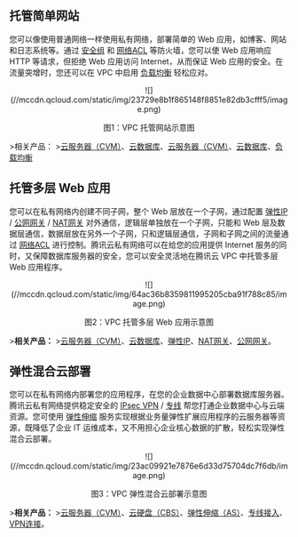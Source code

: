 ##  托管简单网站
您可以像使用普通网络一样使用私有网络，部署简单的 Web 应用，如博客、网站和日志系统等。通过  <a href="https://www.qcloud.com/doc/product/213/500" target="_blank">安全组</a> 和 <a href="https://www.qcloud.com/doc/product/215/5132" target="_blank">网络ACL</a> 等防火墙，您可以使 Web 应用响应 HTTP 等请求，但拒绝 Web 应用访问 Internet，从而保证 Web 应用的安全。在流量突增时，您还可以在 VPC 中启用 <a href="https://www.qcloud.com/doc/product/214/524" target="_blank">负载均衡</a> 轻松应对。
<div style="text-align:center">
![](//mccdn.qcloud.com/static/img/23729e8b1f865148f8851e82db3cfff5/image.png)

</div>
<p style="text-align:center">图1：VPC 托管网站示意图</p>
>相关产品：
><a href="https://www.qcloud.com/doc/product/213/495" target="_blank">云服务器（CVM）</a>、<a href="https://www.qcloud.com/doc/product/236" target="_blank">云数据库</a>、<a href=">相关产品：<a href="https://www.qcloud.com/doc/product/213/495" target="_blank">云服务器（CVM）</a>、<a href="https://www.qcloud.com/doc/product/236" target="_blank">云数据库</a>、<a href="https://www.qcloud.com/doc/product/214/524
" target="_blank">负载均衡</a>

##  托管多层 Web 应用
您可以在私有网络内创建不同子网，整个 Web 层放在一个子网，通过配置 <a href="https://www.qcloud.com/doc/product/213/1941" target="_blank">弹性IP</a> / <a href="https://www.qcloud.com/doc/product/215/4972" target="_blank">公网网关</a> / <a href="https://www.qcloud.com/doc/product/215/4975" target="_blank">NAT网关</a> 对外通信，逻辑层单独放在一个子网，只能和 Web 层及数据层通信，数据层放在另外一个子网，只和逻辑层通信，子网和子网之间的流量通过 <a href="https://www.qcloud.com/doc/product/215/5132" target="_blank">网络ACL</a> 进行控制。腾讯云私有网络可以在给您的应用提供 Internet 服务的同时，又保障数据库服务器的安全，您可以安全灵活地在腾讯云 VPC 中托管多层 Web 应用程序。
<div style="text-align:center">
![](//mccdn.qcloud.com/static/img/64ac36b8359811995205cba91f788c85/image.png)

</div>
<p style="text-align:center">图2：VPC 托管多层 Web 应用示意图</p>
><b>相关产品：</b>
><a href="https://www.qcloud.com/doc/product/213/495" target="_blank">云服务器（CVM）</a>、<a href="https://www.qcloud.com/doc/product/236/3188" target="_blank">云数据库</a>、<a href="https://www.qcloud.com/doc/product/213/1941" target="_blank">弹性IP</a>、<a href="https://www.qcloud.com/doc/product/215/4975" target="_blank">NAT网关</a>、<a href="https://www.qcloud.com/doc/product/215/4972" target="_blank">公网网关</a>。

##  弹性混合云部署
您可以在私有网络内部署您的应用程序，在您的企业数据中心部署数据库服务器。腾讯云私有网络提供稳定安全的 <a href="https://www.qcloud.com/doc/product/215/4956" target="_blank">IPsec VPN</a> / <a href="https://www.qcloud.com/doc/product/215/4976" target="_blank">专线</a> 帮您打通企业数据中心与云端资源。您可使用 <a href="https://www.qcloud.com/doc/product/377/3154" target="_blank">弹性伸缩</a> 服务实现根据业务量弹性扩展应用程序的云服务器等资源，既降低了企业 IT 运维成本，又不用担心企业核心数据的扩散，轻松实现弹性混合云部署。
<div style="text-align:center">
![](//mccdn.qcloud.com/static/img/23ac09921e7876e6d33d75704dc7f6db/image.png)

</div>
<p style="text-align:center">图3：VPC 弹性混合云部署示意图</p>
><b>相关产品：</b>
><a href="https://www.qcloud.com/doc/product/213/495" target="_blank">云服务器（CVM）</a>、<a href="https://www.qcloud.com/doc/product/362/2345" target="_blank">云硬盘（CBS）</a>、<a href="https://www.qcloud.com/doc/product/377/3154" target="_blank">弹性伸缩（AS）</a>、<a href="https://www.qcloud.com/doc/product/215/4976" target="_blank">专线接入</a>、<a href="https://www.qcloud.com/doc/product/215/4956" target="_blank">VPN连接</a>。
